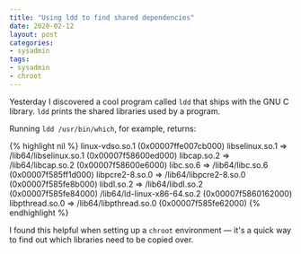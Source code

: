 ```yaml
---
title: "Using ldd to find shared dependencies"
date: 2020-02-12
layout: post
categories: 
- sysadmin
tags: 
- sysadmin 
- chroot
---
```

Yesterday I discovered a cool program called `ldd` that ships with the GNU C library. `ldd` prints the shared libraries used by a program.

Running `ldd /usr/bin/which`, for example, returns:

{% highlight nil %}
linux-vdso.so.1 (0x00007ffe007cb000)
libselinux.so.1 => /lib64/libselinux.so.1 (0x00007f58600ed000)
libcap.so.2 => /lib64/libcap.so.2 (0x00007f58600e6000)
libc.so.6 => /lib64/libc.so.6 (0x00007f585ff1d000)
libpcre2-8.so.0 => /lib64/libpcre2-8.so.0 (0x00007f585fe8b000)
libdl.so.2 => /lib64/libdl.so.2 (0x00007f585fe84000)
/lib64/ld-linux-x86-64.so.2 (0x00007f5860162000)
libpthread.so.0 => /lib64/libpthread.so.0 (0x00007f585fe62000)
{% endhighlight %}

I found this helpful when setting up a `chroot` environment &#x2014; it's a quick way to find out which libraries need to be copied over.
